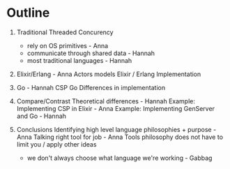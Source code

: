 # Outline

1. Traditional Threaded Concurency
   - rely on OS primitives - Anna
   - communicate through shared data - Hannah
   - most traditional languages - Hannah
   
2. Elixir/Erlang - Anna
  Actors models
  Elixir / Erlang Implementation
  
3. Go - Hannah
  CSP
  Go
  Differences in implementation
  
4. Compare/Contrast
  Theoretical differences - Hannah
  Example: Implementing CSP in Elixir - Anna
  Example: Implementing GenServer and Go - Hannah
  
5. Conclusions
  Identifying high level language philosophies + purpose - Anna
  Talking right tool for job - Anna
  Tools philosophy does not have to limit you / apply other ideas
    - we don't always choose what language we're working - Gabbag
  
  
